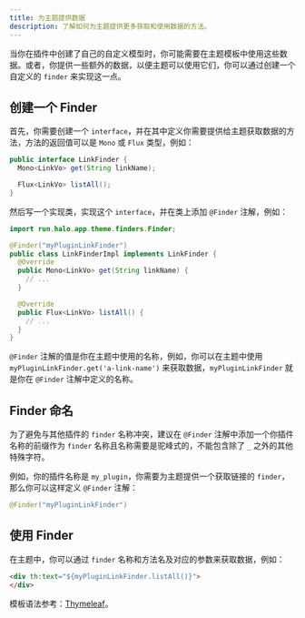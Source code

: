 ```yaml
---
title: 为主题提供数据
description: 了解如何为主题提供更多获取和使用数据的方法。
---
```


当你在插件中创建了自己的自定义模型时，你可能需要在主题模板中使用这些数据。或者，你提供一些额外的数据，以便主题可以使用它们，你可以通过创建一个自定义的 `finder` 来实现这一点。

## 创建一个 Finder

首先，你需要创建一个 `interface`，并在其中定义你需要提供给主题获取数据的方法，方法的返回值可以是 `Mono` 或 `Flux` 类型，例如：

```java
public interface LinkFinder {
  Mono<LinkVo> get(String linkName);

  Flux<LinkVo> listAll();
}
```

然后写一个实现类，实现这个 `interface`，并在类上添加 `@Finder` 注解，例如：

```java
import run.halo.app.theme.finders.Finder;

@Finder("myPluginLinkFinder")
public class LinkFinderImpl implements LinkFinder {
  @Override
  public Mono<LinkVo> get(String linkName) {
    // ...
  }

  @Override
  public Flux<LinkVo> listAll() {
    // ...
  }
}
```

`@Finder` 注解的值是你在主题中使用的名称，例如，你可以在主题中使用 `myPluginLinkFinder.get('a-link-name')` 来获取数据，`myPluginLinkFinder` 就是你在 `@Finder` 注解中定义的名称。

## Finder 命名

为了避免与其他插件的 `finder` 名称冲突，建议在 `@Finder` 注解中添加一个你插件名称的前缀作为 `finder` 名称且名称需要是驼峰式的，不能包含除了 `_` 之外的其他特殊字符。

例如，你的插件名称是 `my_plugin`，你需要为主题提供一个获取链接的 `finder`，那么你可以这样定义 `@Finder` 注解：

```java
@Finder("myPluginLinkFinder")
```

## 使用 Finder

在主题中，你可以通过 `finder` 名称和方法名及对应的参数来获取数据，例如：

```html
<div th:text="${myPluginLinkFinder.listAll()}">
</div>
```

模板语法参考：[Thymeleaf](https://www.thymeleaf.org/doc/tutorials/3.1/usingthymeleaf.html#standard-expression-syntax)。
